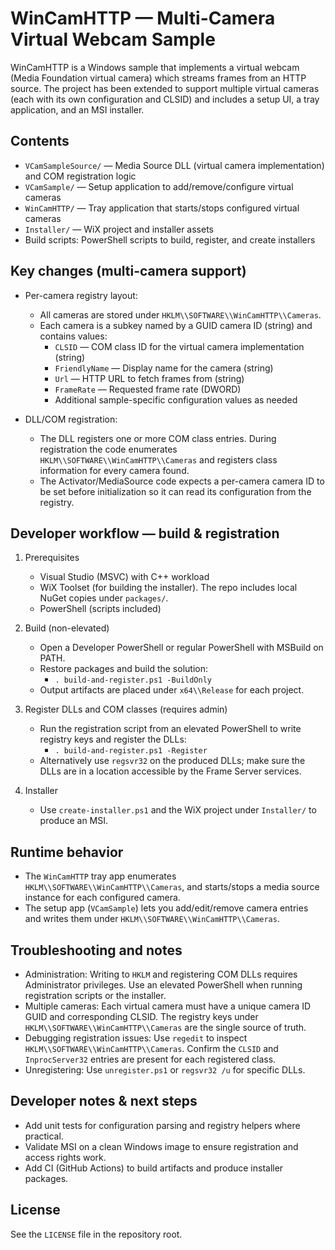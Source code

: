 # WinCamHTTP — Multi-Camera Virtual Webcam Sample

WinCamHTTP is a Windows sample that implements a virtual webcam (Media Foundation virtual camera) which streams frames from an HTTP source. The project has been extended to support multiple virtual cameras (each with its own configuration and CLSID) and includes a setup UI, a tray application, and an MSI installer.

## Contents

- `VCamSampleSource/` — Media Source DLL (virtual camera implementation) and COM registration logic
- `VCamSample/` — Setup application to add/remove/configure virtual cameras
- `WinCamHTTP/` — Tray application that starts/stops configured virtual cameras
- `Installer/` — WiX project and installer assets
- Build scripts: PowerShell scripts to build, register, and create installers

## Key changes (multi-camera support)

- Per-camera registry layout:
  - All cameras are stored under `HKLM\\SOFTWARE\\WinCamHTTP\\Cameras`.
  - Each camera is a subkey named by a GUID camera ID (string) and contains values:
    - `CLSID` — COM class ID for the virtual camera implementation (string)
    - `FriendlyName` — Display name for the camera (string)
    - `Url` — HTTP URL to fetch frames from (string)
    - `FrameRate` — Requested frame rate (DWORD)
    - Additional sample-specific configuration values as needed

- DLL/COM registration:
  - The DLL registers one or more COM class entries. During registration the code enumerates `HKLM\\SOFTWARE\\WinCamHTTP\\Cameras` and registers class information for every camera found.
  - The Activator/MediaSource code expects a per-camera camera ID to be set before initialization so it can read its configuration from the registry.

## Developer workflow — build & registration

1. Prerequisites
   - Visual Studio (MSVC) with C++ workload
   - WiX Toolset (for building the installer). The repo includes local NuGet copies under `packages/`.
   - PowerShell (scripts included)

2. Build (non-elevated)
   - Open a Developer PowerShell or regular PowerShell with MSBuild on PATH.
   - Restore packages and build the solution:
     - `.
     build-and-register.ps1 -BuildOnly`
   - Output artifacts are placed under `x64\\Release` for each project.

3. Register DLLs and COM classes (requires admin)
   - Run the registration script from an elevated PowerShell to write registry keys and register the DLLs:
     - `.
     build-and-register.ps1 -Register`
   - Alternatively use `regsvr32` on the produced DLLs; make sure the DLLs are in a location accessible by the Frame Server services.

4. Installer
   - Use `create-installer.ps1` and the WiX project under `Installer/` to produce an MSI.

## Runtime behavior

- The `WinCamHTTP` tray app enumerates `HKLM\\SOFTWARE\\WinCamHTTP\\Cameras`, and starts/stops a media source instance for each configured camera.
- The setup app (`VCamSample`) lets you add/edit/remove camera entries and writes them under `HKLM\\SOFTWARE\\WinCamHTTP\\Cameras`.

## Troubleshooting and notes

- Administration: Writing to `HKLM` and registering COM DLLs requires Administrator privileges. Use an elevated PowerShell when running registration scripts or the installer.
- Multiple cameras: Each virtual camera must have a unique camera ID GUID and corresponding CLSID. The registry keys under `HKLM\\SOFTWARE\\WinCamHTTP\\Cameras` are the single source of truth.
- Debugging registration issues: Use `regedit` to inspect `HKLM\\SOFTWARE\\WinCamHTTP\\Cameras`. Confirm the `CLSID` and `InprocServer32` entries are present for each registered class.
- Unregistering: Use `unregister.ps1` or `regsvr32 /u` for specific DLLs.

## Developer notes & next steps

- Add unit tests for configuration parsing and registry helpers where practical.
- Validate MSI on a clean Windows image to ensure registration and access rights work.
- Add CI (GitHub Actions) to build artifacts and produce installer packages.

## License

See the `LICENSE` file in the repository root.
